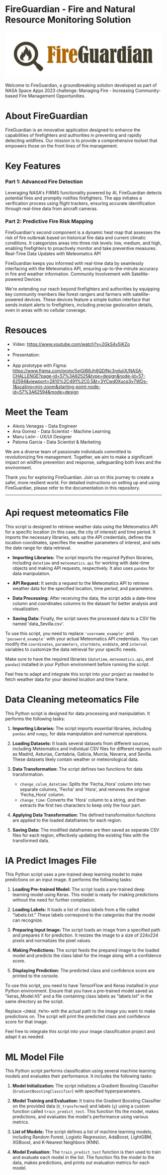 # FireGuardian - Fire and Natural Resource Monitoring Solution

![FireGuardian Logo](FG-logo-5.png)

Welcome to FireGuardian, a groundbreaking solution developed as part of NASA Space Apps 2023 challenge: Managing Fire - Increasing Community-based Fire Management Opportunities.

# About FireGuardian
FireGuardian is an innovative application designed to enhance the capabilities of firefighters and authorities in preventing and rapidly detecting wildfires. Our mission is to provide a comprehensive toolset that empowers those on the front lines of fire management.

# Key Features
### Part 1: Advanced Fire Detection

Leveraging NASA's FIRMS functionality powered by AI, FireGuardian detects potential fires and promptly notifies firefighters.
The app initiates a verification process using flight trackers, ensuring accurate identification through real-time data from aircraft cameras.

### Part 2: Predictive Fire Risk Mapping

FireGuardian's second component is a dynamic heat map that assesses the risk of fire outbreak based on historical fire data and current climatic conditions.
It categorizes areas into three risk levels: low, medium, and high, enabling firefighters to proactively monitor and take preventive measures.
Real-Time Data Updates with Meteomatics API

FireGuardian keeps you informed with real-time data by seamlessly interfacing with the Meteomatics API, ensuring up-to-the-minute accuracy in fire and weather information.
Community Involvement with Satellite-powered Devices

We're extending our reach beyond firefighters and authorities by equipping key community members like forest rangers and farmers with satellite-powered devices.
These devices feature a simple button interface that sends instant alerts to firefighters, including precise geolocation details, even in areas with no cellular coverage.

# Resouces
- Video: https://www.youtube.com/watch?v=2GkS4y5iKZo
- 
- Presentation:
- 
- App prototype with Figma: https://www.figma.com/proto/5ejQjB8Jh6QDlNc3ndujiX/NASA-CHALLENGE?page-id=57%3A62525&type=design&node-id=57-62594&viewport=2810%2C491%2C0.5&t=3YCwd0Xucq3y7WDs-1&scaling=min-zoom&starting-point-node-id=57%3A62594&mode=design



# Meet the Team
- Alexis Venegas - Data Engineer
- Ana Gomez - Data Scientist - Machine Learning
- Manu León - UX/UI Designer
- Paloma Garcia - Data Scientist & Marketing
  
We are a diverse team of passionate individuals committed to revolutionizing fire management. Together, we aim to make a significant impact on wildfire prevention and response, safeguarding both lives and the environment.

Thank you for exploring FireGuardian. Join us on this journey to create a safer, more resilient world. For detailed instructions on setting up and using FireGuardian, please refer to the documentation in this repository.

*****************

# Api request meteomatics File

This script is designed to retrieve weather data using the Meteomatics API for a specific location (in this case, the city of interest) and time period. It imports the necessary libraries, sets up the API credentials, defines the location coordinates, specifies the weather parameters of interest, and sets the date range for data retrieval.

- **Importing Libraries:** The script imports the required Python libraries, including `datetime` and `meteomatics.api` for working with date-time objects and making API requests, respectively. It also uses `pandas` for data manipulation.

- **API Request:** It sends a request to the Meteomatics API to retrieve weather data for the specified location, time period, and parameters.

- **Data Processing:** After receiving the data, the script adds a date-time column and coordinates columns to the dataset for better analysis and visualization.

- **Saving Data:** Finally, the script saves the processed data to a CSV file named 'data_Sevilla.csv'.

To use this script, you need to replace `'username_example'` and `'password_example'` with your actual Meteomatics API credentials. You can modify the `coordinates`, `parameters`, `startdate`, `enddate`, and `interval` variables to customize the data retrieval for your specific needs.

Make sure to have the required libraries (`datetime`, `meteomatics.api`, and `pandas`) installed in your Python environment before running the script.

Feel free to adapt and integrate this script into your project as needed to fetch weather data for your desired location and time frame.

# Data Cleaning meteomatics File

This Python script is designed for data processing and manipulation. It performs the following tasks:

1. **Importing Libraries:** The script imports essential libraries, including `pandas` and `numpy`, for data manipulation and numerical operations.

2. **Loading Datasets:** It loads several datasets from different sources, including Meteomatics and individual CSV files for different regions such as Madrid, Asturias, Cantabria, Galicia, Murcia, Navarra, and Sevilla. These datasets likely contain weather or meteorological data.

3. **Data Transformation:** The script defines two functions for data transformation. 
   - `change_colum_datetime`: Splits the 'Fecha_Hora' column into two separate columns, 'Fecha' and 'Hora', and removes the original 'Fecha_Hora' column.
   - `change_time`: Converts the 'Hora' column to a string, and then extracts the first two characters to keep only the hour part.

4. **Applying Data Transformation:** The defined transformation functions are applied to the loaded dataframes for each region.

5. **Saving Data:** The modified dataframes are then saved as separate CSV files for each region, effectively updating the existing files with the transformed data.

# IA Predict Images File

This Python script uses a pre-trained deep learning model to make predictions on an input image. It performs the following tasks:

1. **Loading Pre-trained Model:** The script loads a pre-trained deep learning model using Keras. This model is ready for making predictions without the need for further compilation.

2. **Loading Labels:** It loads a list of class labels from a file called "labels.txt." These labels correspond to the categories that the model can recognize.

3. **Preparing Input Image:** The script loads an image from a specified path and prepares it for prediction. It resizes the image to a size of 224x224 pixels and normalizes the pixel values.

4. **Making Predictions:** The script feeds the prepared image to the loaded model and predicts the class label for the image along with a confidence score.

5. **Displaying Prediction:** The predicted class and confidence score are printed to the console.

To use this script, you need to have TensorFlow and Keras installed in your Python environment. Ensure that you have a pre-trained model saved as "keras_Model.h5" and a file containing class labels as "labels.txt" in the same directory as the script.

Replace `<IMAGE_PATH>` with the actual path to the image you want to make predictions on. The script will print the predicted class and confidence score for that image.

Feel free to integrate this script into your image classification project and adapt it as needed.


# ML Model File

This Python script performs classification using several machine learning models and evaluates their performance. It includes the following tasks:

1. **Model Initialization:** The script initializes a Gradient Boosting Classifier (`GradientBoostingClassifier`) with specified hyperparameters.

2. **Model Training and Evaluation:** It trains the Gradient Boosting Classifier on the provided data (`X_transformed`) and labels (`y`) using a custom function called `train_predict_test`. This function fits the model, makes predictions, and evaluates the model's performance using various metrics.

3. **List of Models:** The script defines a list of machine learning models, including Random Forest, Logistic Regression, AdaBoost, LightGBM, XGBoost, and K-Nearest Neighbors (KNN).

4. **Model Evaluation:** The `train_predict_test` function is then used to train and evaluate each model in the list. The function fits the model to the data, makes predictions, and prints out evaluation metrics for each model.
